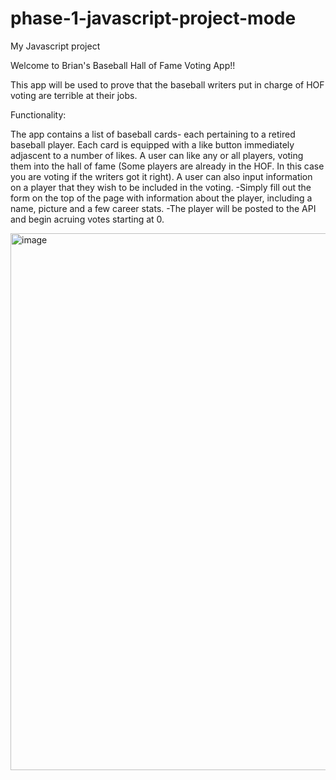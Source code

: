 # phase-1-javascript-project-mode
My Javascript project


Welcome to Brian's Baseball Hall of Fame Voting App!!

This app will be used to prove that the baseball writers put in charge of HOF voting are terrible at their jobs.

Functionality:

The app contains a list of baseball cards- each pertaining to a retired baseball player.
Each card is equipped with a like button immediately adjascent to a number of likes.
A user can like any or all players, voting them into the hall of fame (Some players are already in the HOF. In this case you are voting if the writers got it right).
A user can also input information on a player that they wish to be included in the voting.
  -Simply fill out the form on the top of the page with information about the player, including a name, picture and a few career stats.
  -The player will be posted to the API and begin acruing votes starting at 0.

<img width="859" alt="image" src="https://user-images.githubusercontent.com/114421657/215603380-775860ed-d788-4c70-ac63-1e48a8fe8d0c.png">
